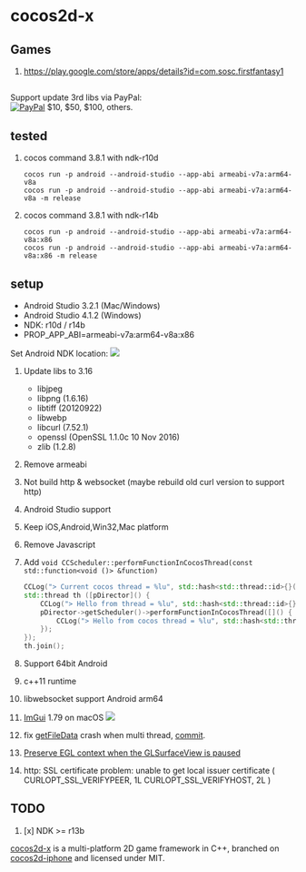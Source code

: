 cocos2d-x
=========

## Games
1. https://play.google.com/store/apps/details?id=com.sosc.firstfantasy1

##
<p>Support update 3rd libs via PayPal:
<br>  <a href="https://www.paypal.com/cgi-bin/webscr?cmd=_s-xclick&amp;hosted_button_id=P7H86JDPVCA3E" rel="nofollow"><img src="https://camo.githubusercontent.com/bce14c8e2e39ba0464551b34602b4c60c182526b/68747470733a2f2f7777772e70617970616c6f626a656374732e636f6d2f656e5f55532f692f62746e2f62746e5f646f6e6174655f4c472e676966" alt="PayPal" data-canonical-src="https://www.paypalobjects.com/en_US/i/btn/btn_donate_LG.gif" style="max-width:100%;"></a> $10, $50, $100, others.</p>

## tested
1. cocos command 3.8.1 with ndk-r10d

    ```
    cocos run -p android --android-studio --app-abi armeabi-v7a:arm64-v8a
    cocos run -p android --android-studio --app-abi armeabi-v7a:arm64-v8a -m release
    ```

2. cocos command 3.8.1 with ndk-r14b

    ```
    cocos run -p android --android-studio --app-abi armeabi-v7a:arm64-v8a:x86
    cocos run -p android --android-studio --app-abi armeabi-v7a:arm64-v8a:x86 -m release
    ```

## setup
- Android Studio 3.2.1 (Mac/Windows)
- Android Studio 4.1.2 (Windows)
- NDK: r10d / r14b
- PROP_APP_ABI=armeabi-v7a:arm64-v8a:x86

Set Android NDK location:
![](https://user-images.githubusercontent.com/5056328/52651349-f825cb80-2f26-11e9-9db3-879f6d32cc13.png)



1. Update libs to 3.16
    - libjpeg
    - libpng (1.6.16)
    - libtiff (20120922)
    - libwebp
    - libcurl (7.52.1)
    - openssl (OpenSSL 1.1.0c  10 Nov 2016)
    - zlib (1.2.8)

2. Remove armeabi

3. Not build http & websocket (maybe rebuild old curl version to support http)

4. Android Studio support

5. Keep iOS,Android,Win32,Mac platform

6. Remove Javascript

7. Add `void CCScheduler::performFunctionInCocosThread(const std::function<void ()> &function)`

   ```c++
   CCLog("> Current cocos thread = %lu", std::hash<std::thread::id>{}(std::this_thread::get_id()));
   std::thread th ([pDirector]() {
       CCLog("> Hello from thread = %lu", std::hash<std::thread::id>{}(std::this_thread::get_id()));
       pDirector->getScheduler()->performFunctionInCocosThread([]() {
           CCLog("> Hello from cocos thread = %lu", std::hash<std::thread::id>{}(std::this_thread::get_id()));
       });
   });
   th.join();
   ```

8. Support 64bit Android

9. c++11 runtime

10. libwebsocket support Android arm64

11. [ImGui](https://github.com/ocornut/imgui) 1.79 on macOS
    ![](/Users/admin/repos/cocos2d-x-v2/document/imgui.png)

12. fix [getFileData](https://github.com/c0i/cocos2d-x-v2/blob/master/cocos2dx/platform/CCFileUtils.h#L99) crash when multi thread, [commit](https://github.com/c0i/cocos2d-x-v2/commit/38853092c1b105a4bbc160e4d13a7b9038df50a6).

13. [Preserve EGL context when the GLSurfaceView is paused](https://github.com/c0i/cocos2d-x-v2/commit/b1657240fee1cf60a3d080ac3f6585419afbe7e2)

14. http: SSL certificate problem: unable to get local issuer certificate
    (
    CURLOPT_SSL_VERIFYPEER, 1L
    CURLOPT_SSL_VERIFYHOST, 2L
    )


## TODO

1. [x] NDK >= r13b

[cocos2d-x][1] is a multi-platform 2D game framework in C++, branched on
[cocos2d-iphone][2] and licensed under MIT.


[1]: http://www.cocos2d-x.org "cocos2d-x"
[2]: http://www.cocos2d-iphone.org "cocos2d for iPhone"

